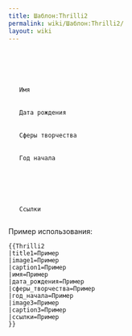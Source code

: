 ```yaml
---
title: Шаблон:Thrilli2
permalink: wiki/Шаблон:Thrilli2/
layout: wiki
---
```


<infobox>

<title source="title1">
<default>
</default>
</title>

` `<image source="image1">  
`   `

<caption source="caption1"/>

` `</image>  
` `<data source="имя">  
`   `<label>`Имя`</label>  
` `</data>  
` `<data source="дата_рождения">  
`   `<label>`Дата рождения`</label>  
` `</data>  
` `<data source="сферы_творчества">  
`   `<label>`Сферы творчества`</label>  
` `</data>  
` `<data source="год_начала">  
`   `<label>`Год начала`</label>  
` `</data>  
` `<image source="image3">  
`   `

<caption source="caption3"/>

` `</image>  
` `<data source="ссылки">  
`   `<label>`Ссылки`</label>  
` `</data>

</infobox> <noinclude> Пример использования:

    {{Thrilli2
    |title1=Пример
    |image1=Пример
    |caption1=Пример
    |имя=Пример
    |дата_рождения=Пример
    |сферы_творчества=Пример
    |год_начала=Пример
    |image3=Пример
    |caption3=Пример
    |ссылки=Пример
    }}

</noinclude>
